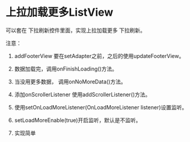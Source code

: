 # 上拉加载更多ListView
可以套在 下拉刷新控件里面，实现上拉加载更多 下拉刷新。

注意：
1. addFooterView 要在setAdapter之前，之后的使用updateFooterView。

2. 数据加载完，调用onFinishLoading()方法。

3. 当没用更多数据， 调用onNoMoreData()方法。

4. 添加onScrollerListener 使用addScrollerListener()方法。

5. 使用setOnLoadMoreListener(OnLoadMoreListener listener)设置监听。

6. setLoadMoreEnable(true)开启监听，默认是不监听。

7. 实现简单
